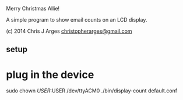 Merry Christmas Allie!

A simple program to show email counts on an LCD display.

(c) 2014 Chris J Arges <christopherarges@gmail.com>

setup
-----

# plug in the device
sudo chown $USER:$USER /dev/ttyACM0 
./bin/display-count default.conf

